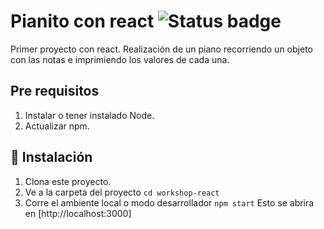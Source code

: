# Pianito con react  ![Status badge](https://img.shields.io/badge/status-in%20progress-yellow)

Primer proyecto con react. Realización de un piano recorriendo un objeto con las notas e imprimiendo los valores de cada una.

## Pre requisitos
1. Instalar o tener instalado Node.
2. Actualizar npm.

## 🚀 Instalación
1. Clona este proyecto.
2. Ve a la carpeta del proyecto
`cd workshop-react`
3. Corre el ambiente local o modo desarrollador
`npm start`
Esto se abrira en [http://localhost:3000]

